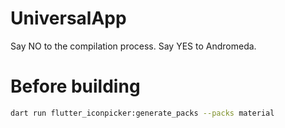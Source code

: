 # UniversalApp

Say NO to the compilation process. Say YES to Andromeda.

# Before building
```bash
dart run flutter_iconpicker:generate_packs --packs material
```